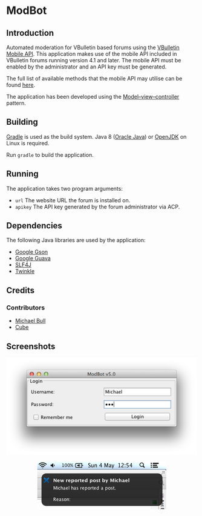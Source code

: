 ModBot
======

Introduction
------------

Automated moderation for VBulletin based forums using the
[VBulletin Mobile API][api]. This application makes use of the mobile API
included in VBulletin forums running version 4.1 and later. The mobile API must
be enabled by the administrator and an API key must be generated.

The full list of available methods that the mobile API may utilise can be found
[here][methodlist].

The application has been developed using the [Model–view–controller][mvc]
pattern.

Building
--------

[Gradle][gradle] is used as the build system. Java 8 ([Oracle Java][oracle]) or
[OpenJDK][openjdk] on Linux is required.

Run `gradle` to build the application.

Running
-------

The application takes two program arguments:

* `url` The website URL the forum is installed on.
* `apikey` The API key generated by the forum administrator via ACP.

Dependencies
------------

The following Java libraries are used by the application:

* [Google Gson][gson]
* [Google Guava][guava]
* [SLF4J][slf4j]
* [Twinkle][twinkle]

Credits
-------

### Contributors

* [Michael Bull][mikebull94]
* [Cube][cube]

Screenshots
------------

<p align="center">
  <img src="https://raw.githubusercontent.com/MikeBull94/modbot/master/img/screenshot1.png">
</p>
<p align="center">
  <img src="https://raw.githubusercontent.com/MikeBull94/modbot/master/img/screenshot2.png">
</p>

[api]: http://www.vbulletin.com/vbcms/content.php/334-mobile-api
[methodlist]: http://www.vbulletin.com/vbcms/content.php/352-Method-List
[mvc]: http://en.wikipedia.org/wiki/Model%E2%80%93view%E2%80%93controller
[gradle]: http://www.gradle.org/
[oracle]: http://www.oracle.com/technetwork/java/javase/downloads/index.html
[openjdk]: http://openjdk.java.net/
[gson]: https://code.google.com/p/google-gson/
[guava]: https://code.google.com/p/guava-libraries/
[slf4j]: http://www.slf4j.org/
[twinkle]: http://www.swingfx.ch/
[mikebull94]: https://github.com/MikeBull94
[cube]: https://github.com/cubeee
